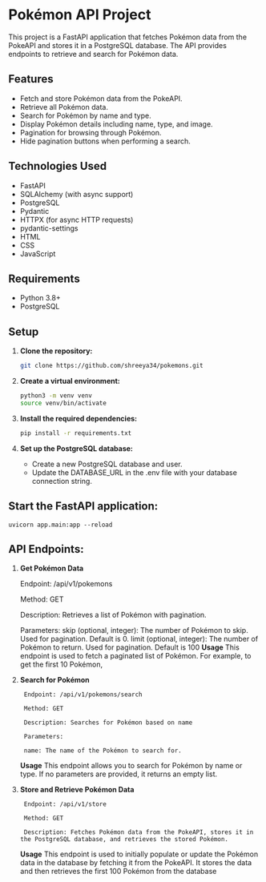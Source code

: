 # Pokémon API Project

This project is a FastAPI application that fetches Pokémon data from the PokeAPI and stores it in a PostgreSQL database. The API provides endpoints to retrieve and search for Pokémon data.

## Features

- Fetch and store Pokémon data from the PokeAPI.
- Retrieve all Pokémon data.
- Search for Pokémon by name and type.
- Display Pokémon details including name, type, and image.
- Pagination for browsing through Pokémon.
- Hide pagination buttons when performing a search.

## Technologies Used

- FastAPI
- SQLAlchemy (with async support)
- PostgreSQL
- Pydantic
- HTTPX (for async HTTP requests)
- pydantic-settings
- HTML
- CSS
- JavaScript

## Requirements

- Python 3.8+
- PostgreSQL

## Setup

1. **Clone the repository:**

   ```sh
   git clone https://github.com/shreeya34/pokemons.git

   ```

2. **Create a virtual environment:**
    
    ```sh
    python3 -m venv venv
    source venv/bin/activate

    ```

3. **Install the required dependencies:**

    ```sh
    pip install -r requirements.txt

    ```
4. **Set up the PostgreSQL database:**

    - Create a new PostgreSQL database and user.
    - Update the DATABASE_URL in the .env file with your database connection string.

## Start the FastAPI application:

    uvicorn app.main:app --reload

## API Endpoints:

1. **Get Pokémon Data**

    Endpoint: /api/v1/pokemons

    Method: GET

    Description: Retrieves a list of Pokémon with pagination.

    Parameters:
                skip (optional, integer): The number of Pokémon to skip. Used for pagination. Default is 0.
                limit (optional, integer): The number of Pokémon to return. Used for pagination. Default is 100
    **Usage** 
        This endpoint is used to fetch a paginated list of Pokémon. For example, to get the first 10 Pokémon,

2. **Search for Pokémon**

        Endpoint: /api/v1/pokemons/search

        Method: GET

        Description: Searches for Pokémon based on name 

        Parameters:

        name: The name of the Pokémon to search for.

    **Usage**
            This endpoint allows you to search for Pokémon by name or type. If no parameters are provided, it returns an empty list.

3. **Store and Retrieve Pokémon Data**

        Endpoint: /api/v1/store

        Method: GET

        Description: Fetches Pokémon data from the PokeAPI, stores it in the PostgreSQL database, and retrieves the stored Pokémon.

    **Usage**
            This endpoint is used to initially populate or update the Pokémon data in the database by fetching it from the PokeAPI. It stores the data and then retrieves the first 100 Pokémon from the database
